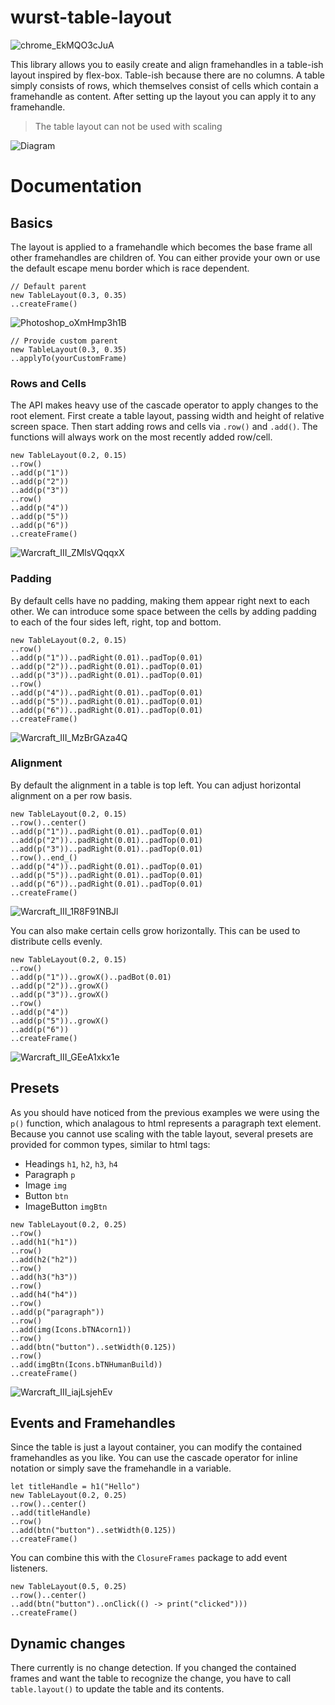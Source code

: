 # wurst-table-layout

![chrome_EkMQO3cJuA](https://user-images.githubusercontent.com/1486037/142081152-42348ece-7cfb-47db-a4e2-c9d552537f02.png)

This library allows you to easily create and align framehandles in a table-ish layout inspired by flex-box.
Table-ish because there are no columns. A table simply consists of rows, which themselves consist of cells which contain a framehandle as content.
After setting up the layout you can apply it to any framehandle.

> The table layout can not be used with scaling

![Diagram](https://user-images.githubusercontent.com/1486037/141851102-390b7136-41b1-4b8f-9197-be286a7a4ba5.png)

# Documentation

## Basics

The layout is applied to a framehandle which becomes the base frame all other framehandles are children of.
You can either provide your own or use the default escape menu border which is race dependent.

```
// Default parent
new TableLayout(0.3, 0.35)
..createFrame()
```

![Photoshop_oXmHmp3h1B](https://user-images.githubusercontent.com/1486037/142065401-1f754d8d-5bf8-4376-baec-e608eef57f83.png)

```
// Provide custom parent
new TableLayout(0.3, 0.35)
..applyTo(yourCustomFrame)
```

### Rows and Cells

The API makes heavy use of the cascade operator to apply changes to the root element.
First create a table layout, passing width and height of relative screen space.
Then start adding rows and cells via `.row()` and `.add()`.
The functions will always work on the most recently added row/cell.

```
new TableLayout(0.2, 0.15)
..row()
..add(p("1"))
..add(p("2"))
..add(p("3"))
..row()
..add(p("4"))
..add(p("5"))
..add(p("6"))
..createFrame()
```

![Warcraft_III_ZMlsVQqqxX](https://user-images.githubusercontent.com/1486037/142065460-35d1eb89-ecb9-4573-9f4e-5438e947d8ec.png)

### Padding

By default cells have no padding, making them appear right next to each other. We can introduce some space between the cells by adding padding to each of the four sides left, right, top and bottom.

```
new TableLayout(0.2, 0.15)
..row()
..add(p("1"))..padRight(0.01)..padTop(0.01)
..add(p("2"))..padRight(0.01)..padTop(0.01)
..add(p("3"))..padRight(0.01)..padTop(0.01)
..row()
..add(p("4"))..padRight(0.01)..padTop(0.01)
..add(p("5"))..padRight(0.01)..padTop(0.01)
..add(p("6"))..padRight(0.01)..padTop(0.01)
..createFrame()
```

![Warcraft_III_MzBrGAza4Q](https://user-images.githubusercontent.com/1486037/142065482-3c9d8b72-6acf-4925-bb07-8378ffdde546.png)

### Alignment

By default the alignment in a table is top left. You can adjust horizontal alignment on a per row basis.

```
new TableLayout(0.2, 0.15)
..row()..center()
..add(p("1"))..padRight(0.01)..padTop(0.01)
..add(p("2"))..padRight(0.01)..padTop(0.01)
..add(p("3"))..padRight(0.01)..padTop(0.01)
..row()..end_()
..add(p("4"))..padRight(0.01)..padTop(0.01)
..add(p("5"))..padRight(0.01)..padTop(0.01)
..add(p("6"))..padRight(0.01)..padTop(0.01)
..createFrame()
```

![Warcraft_III_1R8F91NBJl](https://user-images.githubusercontent.com/1486037/142065499-73aabd15-1da1-4173-b081-ed1c6130ecfb.png)

You can also make certain cells grow horizontally. This can be used to distribute cells evenly.

```
new TableLayout(0.2, 0.15)
..row()
..add(p("1"))..growX()..padBot(0.01)
..add(p("2"))..growX()
..add(p("3"))..growX()
..row()
..add(p("4"))
..add(p("5"))..growX()
..add(p("6"))
..createFrame()
```

![Warcraft_III_GEeA1xkx1e](https://user-images.githubusercontent.com/1486037/142065518-b15fe6dd-579f-4616-a7bc-28d243a986eb.png)

## Presets

As you should have noticed from the previous examples we were using the `p()` function, which analagous to html represents a paragraph text element.
Because you cannot use scaling with the table layout, several presets are provided for common types, similar to html tags:

- Headings `h1`, `h2`, `h3`, `h4`
- Paragraph `p`
- Image `img`
- Button `btn`
- ImageButton `imgBtn`

```
new TableLayout(0.2, 0.25)
..row()
..add(h1("h1"))
..row()
..add(h2("h2"))
..row()
..add(h3("h3"))
..row()
..add(h4("h4"))
..row()
..add(p("paragraph"))
..row()
..add(img(Icons.bTNAcorn1))
..row()
..add(btn("button")..setWidth(0.125))
..row()
..add(imgBtn(Icons.bTNHumanBuild))
..createFrame()
```

![Warcraft_III_iajLsjehEv](https://user-images.githubusercontent.com/1486037/142065527-b0fe678f-078f-4113-90b3-a0236b3cb7cc.png)

## Events and Framehandles

Since the table is just a layout container, you can modify the contained framehandles as you like.
You can use the cascade operator for inline notation or simply save the framehandle in a variable.

```
let titleHandle = h1("Hello")
new TableLayout(0.2, 0.25)
..row()..center()
..add(titleHandle)
..row()
..add(btn("button")..setWidth(0.125))
..createFrame()
```

You can combine this with the `ClosureFrames` package to add event listeners.

```
new TableLayout(0.5, 0.25)
..row()..center()
..add(btn("button")..onClick(() -> print("clicked")))
..createFrame()
```

## Dynamic changes

There currently is no change detection. If you changed the contained frames and want the table to recognize the change, you have to call `table.layout()` to update the table and its contents.

